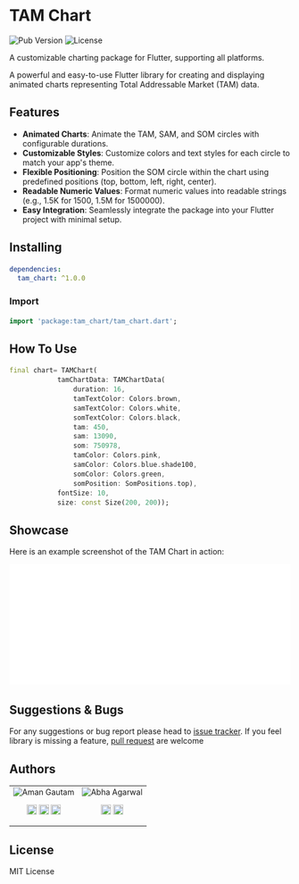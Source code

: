 # TAM Chart

![Pub Version](https://img.shields.io/pub/v/tam_chart.svg) 
![License](https://img.shields.io/github/license/aman-netizen-ux/TAM-Chart)

A customizable charting package for Flutter, supporting all platforms.

A powerful and easy-to-use Flutter library for creating and displaying animated charts representing Total Addressable Market (TAM) data.

## Features
- **Animated Charts**: Animate the TAM, SAM, and SOM circles with configurable durations.
- **Customizable Styles**: Customize colors and text styles for each circle to match your app's theme.
- **Flexible Positioning**: Position the SOM circle within the chart using predefined positions (top, bottom, left, right, center).
- **Readable Numeric Values**: Format numeric values into readable strings (e.g., 1.5K for 1500, 1.5M for 1500000).
- **Easy Integration**: Seamlessly integrate the package into your Flutter project with minimal setup.

## Installing

```yaml
dependencies:
  tam_chart: ^1.0.0
```

### Import

```dart
import 'package:tam_chart/tam_chart.dart';
```

## How To Use

```dart
final chart= TAMChart(
            tamChartData: TAMChartData(
                duration: 16,
                tamTextColor: Colors.brown,
                samTextColor: Colors.white,
                somTextColor: Colors.black,
                tam: 450,
                sam: 13090,
                som: 750978,
                tamColor: Colors.pink,
                samColor: Colors.blue.shade100,
                somColor: Colors.green,
                somPosition: SomPositions.top),
            fontSize: 10,
            size: const Size(200, 200));
```


## Showcase
Here is an example screenshot of the TAM Chart in action:

![Example Screenshot](images/tamchart_example.gif)

## Suggestions & Bugs
For any suggestions or bug report please head to [issue tracker](https://github.com/aman-netizen-ux/TAM-Chart/issues). If you feel library is missing a feature, [pull request](https://github.com/aman-netizen-ux/TAM-Chart/pulls) are welcome


## Authors

<table>
  <tr>
    <td align="center">
      <img src="https://avatars.githubusercontent.com/u/85642044?v=4" alt="Aman Gautam" width="72" title="Aman Gautam" />
      <p align="center">
        <a href = "https://github.com/aman-netizen-ux"><img src = "https://www.iconninja.com/files/241/825/211/round-collaboration-social-github-code-circle-network-icon.svg" width="18" height = "18"/></a>
        <a href = "https://x.com/aman_gautam2003?t=HXvWde8JVDAePxGgzFw-Mg&s=09"><img src = "https://www.shareicon.net/download/2016/07/06/107115_media.svg" width="18" height="18"/></a>
        <a href = "https://www.linkedin.com/in/amangautam19/"><img src = "https://www.iconninja.com/files/863/607/751/network-linkedin-social-connection-circular-circle-media-icon.svg" width="18" height="18"/></a>
      </p>
    </td>
    <td align="center">
      <img src="https://avatars.githubusercontent.com/u/85620483?v=4" alt="Abha Agarwal" width="72" title="Abha Agarwal" />
      <p align="center">
        <a href = "https://github.com/Spicysnowe"><img src = "https://www.iconninja.com/files/241/825/211/round-collaboration-social-github-code-circle-network-icon.svg" width="18" height = "18"/></a>
        <a href = "https://www.linkedin.com/in/agarwalabha/"><img src = "https://www.iconninja.com/files/863/607/751/network-linkedin-social-connection-circular-circle-media-icon.svg" width="18" height="18"/></a>
      </p>
    </td>
  </tr> 
</table>

## License

MIT License









